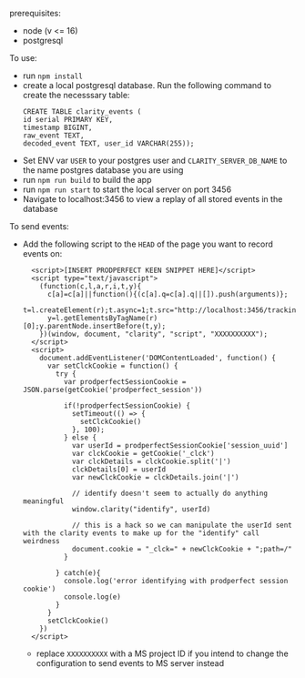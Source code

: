 prerequisites:
* node (v <= 16)
* postgresql

To use:
* run `npm install`
* create a local postgresql database. Run the following command to create the necesssary table:
  ```
  CREATE TABLE clarity_events (
  id serial PRIMARY KEY,
  timestamp BIGINT,
  raw_event TEXT,
  decoded_event TEXT, user_id VARCHAR(255));
  ```
* Set ENV var `USER` to your postgres user and `CLARITY_SERVER_DB_NAME` to the name postgres database you are using
* run `npm run build` to build the app
* run `npm run start` to start the local server on port 3456
* Navigate to localhost:3456 to view a replay of all stored events in the database

To send events:
* Add the following script to the `HEAD` of the page you want to record events on:
  ```
    <script>[INSERT PRODPERFECT KEEN SNIPPET HERE]</script>
    <script type="text/javascript">
      (function(c,l,a,r,i,t,y){
        c[a]=c[a]||function(){(c[a].q=c[a].q||[]).push(arguments)};
        t=l.createElement(r);t.async=1;t.src="http://localhost:3456/tracking_code";
        y=l.getElementsByTagName(r)[0];y.parentNode.insertBefore(t,y);
      })(window, document, "clarity", "script", "XXXXXXXXXX");
    </script>
    <script>
      document.addEventListener('DOMContentLoaded', function() {
        var setClckCookie = function() {
          try {
            var prodperfectSessionCookie = JSON.parse(getCookie('prodperfect_session'))

            if(!prodperfectSessionCookie) {
              setTimeout(() => {
                setClckCookie()
              }, 100);
            } else {
              var userId = prodperfectSessionCookie['session_uuid']
              var clckCookie = getCookie('_clck')
              var clckDetails = clckCookie.split('|')
              clckDetails[0] = userId
              var newClckCookie = clckDetails.join('|')

              // identify doesn't seem to actually do anything meaningful
              window.clarity("identify", userId)

              // this is a hack so we can manipulate the userId sent with the clarity events to make up for the "identify" call weirdness
              document.cookie = "_clck=" + newClckCookie + ";path=/"
            }

          } catch(e){
            console.log('error identifying with prodperfect session cookie')
            console.log(e)
          }
        }
        setClckCookie()
      })
    </script>
  ```
  * replace `XXXXXXXXXX` with a MS project ID if you intend to change the configuration to send events to MS server instead


